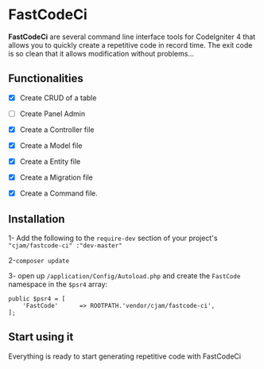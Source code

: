 # FastCodeCi
**FastCodeCi** are several command line interface tools for CodeIgniter 4 that allows you to quickly create a repetitive code in record time. The exit code is so clean that it allows modification without problems...

## Functionalities

 - [x] Create  CRUD of a table
 - [ ] Create Panel Admin
 - [x] Create a Controller file
 - [x] Create a Model file
 - [x] Create a Entity file
 - [x] Create a Migration file
 - [x] Create a Command file.


## Installation
 1- Add the following to the `require-dev` section of your project's 
  ```"cjam/fastcode-ci" :"dev-master"```
 
 2-```composer update```
 
 3- open up `/application/Config/Autoload.php` and create the `FastCode` namespace in the `$psr4` array:
```
public $psr4 = [
	'FastCode'   	=> ROOTPATH.'vendor/cjam/fastcode-ci',
];
```

## Start using it
Everything is ready to start generating repetitive code with FastCodeCi
